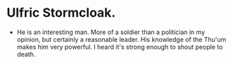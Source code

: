 # Ulfric Stormcloak.

- He is an interesting man. More of a soldier than a politician in my opinion, but certainly a reasonable leader. His knowledge of the Thu'um makes him very powerful. I heard it's strong enough to shout people to death.
